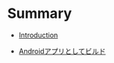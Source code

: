 # Summary

* [Introduction](README.md)

* [Androidアプリとしてビルド](./page1.md)

<!-- * [ライトの作成と配置](./page2.md) -->